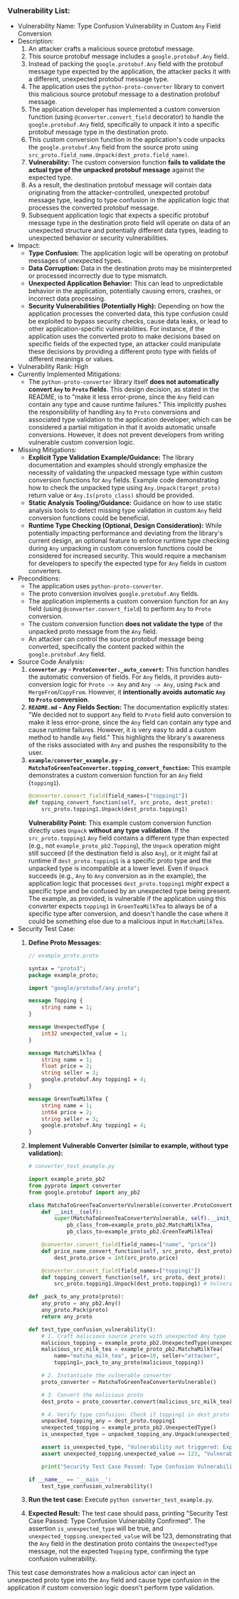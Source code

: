### Vulnerability List:

* Vulnerability Name: Type Confusion Vulnerability in Custom `Any` Field Conversion
* Description:
    1. An attacker crafts a malicious source protobuf message.
    2. This source protobuf message includes a `google.protobuf.Any` field.
    3. Instead of packing the `google.protobuf.Any` field with the protobuf message type expected by the application, the attacker packs it with a different, unexpected protobuf message type.
    4. The application uses the `python-proto-converter` library to convert this malicious source protobuf message to a destination protobuf message.
    5. The application developer has implemented a custom conversion function (using `@converter.convert_field` decorator) to handle the `google.protobuf.Any` field, specifically to unpack it into a specific protobuf message type in the destination proto.
    6. This custom conversion function in the application's code unpacks the `google.protobuf.Any` field from the source proto using `src_proto.field_name.Unpack(dest_proto.field_name)`.
    7. **Vulnerability:** The custom conversion function **fails to validate the actual type of the unpacked protobuf message** against the expected type.
    8. As a result, the destination protobuf message will contain data originating from the attacker-controlled, unexpected protobuf message type, leading to type confusion in the application logic that processes the converted protobuf message.
    9. Subsequent application logic that expects a specific protobuf message type in the destination proto field will operate on data of an unexpected structure and potentially different data types, leading to unexpected behavior or security vulnerabilities.
* Impact:
    * **Type Confusion:** The application logic will be operating on protobuf messages of unexpected types.
    * **Data Corruption:** Data in the destination proto may be misinterpreted or processed incorrectly due to type mismatch.
    * **Unexpected Application Behavior:** This can lead to unpredictable behavior in the application, potentially causing errors, crashes, or incorrect data processing.
    * **Security Vulnerabilities (Potentially High):** Depending on how the application processes the converted data, this type confusion could be exploited to bypass security checks, cause data leaks, or lead to other application-specific vulnerabilities. For instance, if the application uses the converted proto to make decisions based on specific fields of the expected type, an attacker could manipulate these decisions by providing a different proto type with fields of different meanings or values.
* Vulnerability Rank: High
* Currently Implemented Mitigations:
    * The `python-proto-converter` library itself **does not automatically convert `Any` to `Proto` fields**. This design decision, as stated in the README, is to "make it less error-prone, since the `Any` field can contain any type and cause runtime failures." This implicitly pushes the responsibility of handling `Any` to `Proto` conversions and associated type validation to the application developer, which can be considered a partial mitigation in that it avoids automatic unsafe conversions. However, it does not prevent developers from writing vulnerable custom conversion logic.
* Missing Mitigations:
    * **Explicit Type Validation Example/Guidance:** The library documentation and examples should strongly emphasize the necessity of validating the unpacked message type within custom conversion functions for `Any` fields. Example code demonstrating how to check the unpacked type using `Any.Unpack(target_proto)` return value or `Any.Is(proto_class)` should be provided.
    * **Static Analysis Tooling/Guidance:**  Guidance on how to use static analysis tools to detect missing type validation in custom `Any` field conversion functions could be beneficial.
    * **Runtime Type Checking (Optional, Design Consideration):**  While potentially impacting performance and deviating from the library's current design, an optional feature to enforce runtime type checking during `Any` unpacking in custom conversion functions could be considered for increased security. This would require a mechanism for developers to specify the expected type for `Any` fields in custom converters.
* Preconditions:
    * The application uses `python-proto-converter`.
    * The proto conversion involves `google.protobuf.Any` fields.
    * The application implements a custom conversion function for an `Any` field (using `@converter.convert_field`) to perform `Any` to `Proto` conversion.
    * The custom conversion function **does not validate the type** of the unpacked proto message from the `Any` field.
    * An attacker can control the source protobuf message being converted, specifically the content packed within the `google.protobuf.Any` field.
* Source Code Analysis:
    1. **`converter.py` - `ProtoConverter._auto_convert`:** This function handles the automatic conversion of fields. For `Any` fields, it provides auto-conversion logic for `Proto -> Any` and `Any -> Any`, using `Pack` and `MergeFrom`/`CopyFrom`. However, it **intentionally avoids automatic `Any` to `Proto` conversion**.
    2. **`README.md` - Any Fields Section:** The documentation explicitly states: "We decided not to support `Any` field to `Proto` field auto conversion to make it less error-prone, since the `Any` field can contain any type and cause runtime failures. However, it is very easy to add a custom method to handle `Any` field."  This highlights the library's awareness of the risks associated with `Any` and pushes the responsibility to the user.
    3. **`example/converter_example.py` - `MatchaToGreenTeaConverter.topping_convert_function`:** This example demonstrates a custom conversion function for an `Any` field (`topping1`).
        ```python
        @converter.convert_field(field_names=["topping1"])
        def topping_convert_function(self, src_proto, dest_proto):
            src_proto.topping1.Unpack(dest_proto.topping1)
        ```
        **Vulnerability Point:** This example custom conversion function directly uses `Unpack` **without any type validation**. If the `src_proto.topping1` `Any` field contains a different type than expected (e.g., not `example_proto_pb2.Topping`), the `Unpack` operation might still succeed (if the destination field is also `Any`), or it might fail at runtime if `dest_proto.topping1` is a specific proto type and the unpacked type is incompatible at a lower level. Even if `Unpack` succeeds (e.g., `Any` to `Any` conversion as in the example), the application logic that processes `dest_proto.topping1` *might* expect a specific type and be confused by an unexpected type being present.  The example, as provided, is vulnerable if the application using this converter expects `topping1` in `GreenTeaMilkTea` to always be of a specific type after conversion, and doesn't handle the case where it could be something else due to a malicious input in `MatchaMilkTea`.
* Security Test Case:
    1. **Define Proto Messages:**
        ```protobuf
        // example_proto.proto

        syntax = "proto3";
        package example_proto;

        import "google/protobuf/any.proto";

        message Topping {
            string name = 1;
        }

        message UnexpectedType {
            int32 unexpected_value = 1;
        }

        message MatchaMilkTea {
            string name = 1;
            float price = 2;
            string seller = 3;
            google.protobuf.Any topping1 = 4;
        }

        message GreenTeaMilkTea {
            string name = 1;
            int64 price = 2;
            string seller = 3;
            google.protobuf.Any topping1 = 4;
        }
        ```

    2. **Implement Vulnerable Converter (similar to example, without type validation):**
        ```python
        # converter_test_example.py

        import example_proto_pb2
        from pyproto import converter
        from google.protobuf import any_pb2

        class MatchaToGreenTeaConverterVulnerable(converter.ProtoConverter):
            def __init__(self):
                super(MatchaToGreenTeaConverterVulnerable, self).__init__(
                    pb_class_from=example_proto_pb2.MatchaMilkTea,
                    pb_class_to=example_proto_pb2.GreenTeaMilkTea)

            @converter.convert_field(field_names=["name", "price"])
            def price_name_convert_function(self, src_proto, dest_proto):
                dest_proto.price = int(src_proto.price)

            @converter.convert_field(field_names=["topping1"])
            def topping_convert_function(self, src_proto, dest_proto):
                src_proto.topping1.Unpack(dest_proto.topping1) # Vulnerable: No type validation

        def _pack_to_any_proto(proto):
            any_proto = any_pb2.Any()
            any_proto.Pack(proto)
            return any_proto

        def test_type_confusion_vulnerability():
            # 1. Craft malicious source proto with unexpected Any type
            malicious_topping = example_proto_pb2.UnexpectedType(unexpected_value=123)
            malicious_src_milk_tea = example_proto_pb2.MatchaMilkTea(
                name="matcha_milk_tea", price=10, seller="attacker",
                topping1=_pack_to_any_proto(malicious_topping))

            # 2. Instantiate the vulnerable converter
            proto_converter = MatchaToGreenTeaConverterVulnerable()

            # 3. Convert the malicious proto
            dest_proto = proto_converter.convert(malicious_src_milk_tea)

            # 4. Verify type confusion: Check if topping1 in dest_proto is of UnexpectedType
            unpacked_topping_any = dest_proto.topping1
            unexpected_topping = example_proto_pb2.UnexpectedType()
            is_unexpected_type = unpacked_topping_any.Unpack(unexpected_topping)

            assert is_unexpected_type, "Vulnerability not triggered: Expected UnexpectedType in dest_proto.topping1"
            assert unexpected_topping.unexpected_value == 123, "Vulnerability not fully triggered: Unexpected value not preserved"

            print("Security Test Case Passed: Type Confusion Vulnerability Confirmed")

        if __name__ == '__main__':
            test_type_confusion_vulnerability()
        ```

    3. **Run the test case:** Execute `python converter_test_example.py`.
    4. **Expected Result:** The test case should pass, printing "Security Test Case Passed: Type Confusion Vulnerability Confirmed". The assertion `is_unexpected_type` will be true, and `unexpected_topping.unexpected_value` will be 123, demonstrating that the `Any` field in the destination proto contains the `UnexpectedType` message, not the expected `Topping` type, confirming the type confusion vulnerability.

This test case demonstrates how a malicious actor can inject an unexpected proto type into the `Any` field and cause type confusion in the application if custom conversion logic doesn't perform type validation.